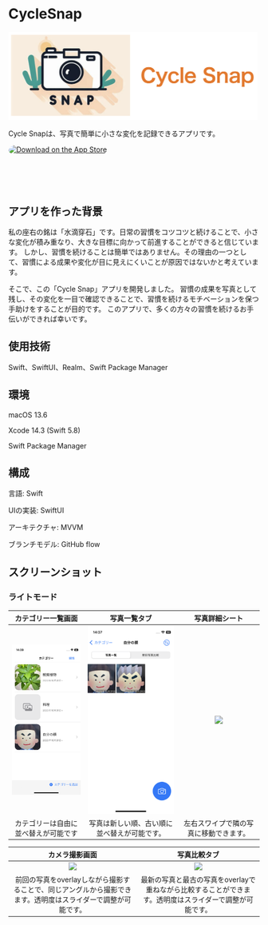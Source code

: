 # CycleSnap
<img src="./Docs/Logos/logo.PNG" width="500">

Cycle Snapは、写真で簡単に小さな変化を記録できるアプリです。

<a href="https://apps.apple.com/jp/app/cycle-snap/id6469919745" style="display: inline-block; overflow: hidden; border-radius: 13px; width: 250px; height: 83px;"><img src="https://tools.applemediaservices.com/api/badges/download-on-the-app-store/black/ja-jp?size=250x83&amp;releaseDate=1668816000&h=208fad97f748bc6c581dd384ccf2b393" alt="Download on the App Store" style="border-radius: 13px; width: 250px; height: 83px;"></a>



## アプリを作った背景
私の座右の銘は「水滴穿石」です。日常の習慣をコツコツと続けることで、小さな変化が積み重なり、大きな目標に向かって前進することができると信じています。
しかし、習慣を続けることは簡単ではありません。その理由の一つとして、習慣による成果や変化が目に見えにくいことが原因ではないかと考えています。

そこで、この「Cycle Snap」アプリを開発しました。
習慣の成果を写真として残し、その変化を一目で確認できることで、習慣を続けるモチベーションを保つ手助けをすることが目的です。
このアプリで、多くの方々の習慣を続けるお手伝いができれば幸いです。

## 使用技術
Swift、SwiftUI、Realm、Swift Package Manager

## 環境
macOS 13.6

Xcode 14.3 (Swift 5.8)

Swift Package Manager

## 構成
言語: Swift

UIの実装: SwiftUI

アーキテクチャ: MVVM

ブランチモデル: GitHub flow

## スクリーンショット

  ### ライトモード
  
  |カテゴリー一覧画面|写真一覧タブ|写真詳細シート|
  |:--:|:--:|:--:|
  |<img src="./Docs/ScreenShots/カテゴリー一覧.PNG" width="207">|<img src="./Docs/ScreenShots/写真一覧タブ.PNG" width="207">|<img src="./Docs/ScreenShots/写真詳細シート.PNG" width="207">| 
  |カテゴリーは自由に並べ替えが可能です|写真は新しい順、古い順に並べ替えが可能です。|左右スワイプで隣の写真に移動できます。|
  
  |カメラ撮影画面|写真比較タブ|
  |:--:|:--:|
  |<img src="./Docs/ScreenShots/カメラ撮影画面.PNG" width="207">|<img src="./Docs/ScreenShots/写真比較タブ.PNG" width="207">|
  |前回の写真をoverlayしながら撮影することで、同じアングルから撮影できます。透明度はスライダーで調整が可能です。|最新の写真と最古の写真をoverlayで重ねながら比較することができます。透明度はスライダーで調整が可能です。|
  